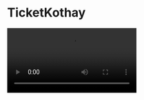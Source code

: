  # TicketKothay
 <video controls src="TicketKothay_Fully_Functional-1.mp4" title="Title"></video>

 
